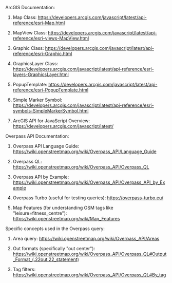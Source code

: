 ArcGIS Documentation:

1. Map Class:
   https://developers.arcgis.com/javascript/latest/api-reference/esri-Map.html

2. MapView Class:
   https://developers.arcgis.com/javascript/latest/api-reference/esri-views-MapView.html

3. Graphic Class:
   https://developers.arcgis.com/javascript/latest/api-reference/esri-Graphic.html

4. GraphicsLayer Class:
   https://developers.arcgis.com/javascript/latest/api-reference/esri-layers-GraphicsLayer.html

5. PopupTemplate:
   https://developers.arcgis.com/javascript/latest/api-reference/esri-PopupTemplate.html

6. Simple Marker Symbol:
   https://developers.arcgis.com/javascript/latest/api-reference/esri-symbols-SimpleMarkerSymbol.html

7. ArcGIS API for JavaScript Overview:
   https://developers.arcgis.com/javascript/latest/

Overpass API Documentation:

1. Overpass API Language Guide:
   https://wiki.openstreetmap.org/wiki/Overpass_API/Language_Guide

2. Overpass QL:
   https://wiki.openstreetmap.org/wiki/Overpass_API/Overpass_QL

3. Overpass API by Example:
   https://wiki.openstreetmap.org/wiki/Overpass_API/Overpass_API_by_Example

4. Overpass Turbo (useful for testing queries):
   https://overpass-turbo.eu/

5. Map Features (for understanding OSM tags like "leisure=fitness_centre"):
   https://wiki.openstreetmap.org/wiki/Map_Features

Specific concepts used in the Overpass query:

1. Area query:
   https://wiki.openstreetmap.org/wiki/Overpass_API/Areas

2. Out formats (specifically "out center"):
   https://wiki.openstreetmap.org/wiki/Overpass_API/Overpass_QL#Output_Format_(.22out.22_statement)

3. Tag filters:
   https://wiki.openstreetmap.org/wiki/Overpass_API/Overpass_QL#By_tag
